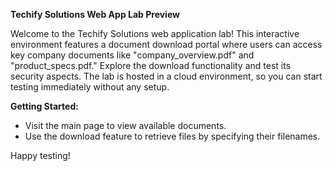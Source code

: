 **Techify Solutions Web App Lab Preview**

Welcome to the Techify Solutions web application lab! This interactive environment features a document download portal where users can access key company documents like "company_overview.pdf" and "product_specs.pdf." Explore the download functionality and test its security aspects. The lab is hosted in a cloud environment, so you can start testing immediately without any setup.

**Getting Started:**
- Visit the main page to view available documents.
- Use the download feature to retrieve files by specifying their filenames.

Happy testing!